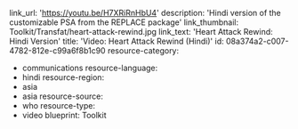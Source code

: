 link_url: 'https://youtu.be/H7XRiRnHbU4'
description: 'Hindi version of the customizable PSA from the REPLACE package'
link_thumbnail: Toolkit/Transfat/heart-attack-rewind.jpg
link_text: 'Heart Attack Rewind: Hindi Version'
title: 'Video: Heart Attack Rewind (Hindi)'
id: 08a374a2-c007-4782-812e-c99a6f8b1c90
resource-category:
  - communications
resource-language:
  - hindi
resource-region:
  - asia
  - asia
resource-source:
  - who
resource-type:
  - video
blueprint: Toolkit
